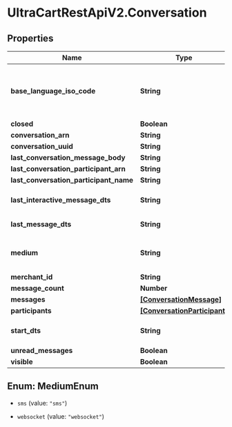 # UltraCartRestApiV2.Conversation

## Properties
Name | Type | Description | Notes
------------ | ------------- | ------------- | -------------
**base_language_iso_code** | **String** | The base language iso code for the StoreFront that everything is translated into | [optional] 
**closed** | **Boolean** |  | [optional] 
**conversation_arn** | **String** |  | [optional] 
**conversation_uuid** | **String** |  | [optional] 
**last_conversation_message_body** | **String** |  | [optional] 
**last_conversation_participant_arn** | **String** |  | [optional] 
**last_conversation_participant_name** | **String** |  | [optional] 
**last_interactive_message_dts** | **String** | Last interactive message date/time | [optional] 
**last_message_dts** | **String** | Last message date/time | [optional] 
**medium** | **String** | The communication medium of the customer. | [optional] 
**merchant_id** | **String** |  | [optional] 
**message_count** | **Number** |  | [optional] 
**messages** | [**[ConversationMessage]**](ConversationMessage.md) |  | [optional] 
**participants** | [**[ConversationParticipant]**](ConversationParticipant.md) |  | [optional] 
**start_dts** | **String** | Start of the conversation date/time | [optional] 
**unread_messages** | **Boolean** |  | [optional] 
**visible** | **Boolean** |  | [optional] 


<a name="MediumEnum"></a>
## Enum: MediumEnum


* `sms` (value: `"sms"`)

* `websocket` (value: `"websocket"`)




